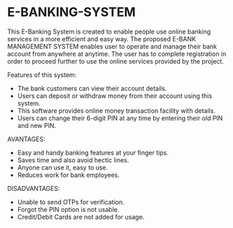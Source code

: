 # E-BANKING-SYSTEM
This E-Banking System is created to enable people use online banking services in a more efficient and easy way.
The proposed E-BANK MANAGEMENT SYSTEM enables user to operate and manage their bank account from anywhere at anytime. The user has to complete registration in order to proceed further to use the online services provided by the project. 

Features of this system:
  - The bank customers can view their account details.
  - Users can deposit or withdraw money from their account using this system.
  - This software provides online money transaction facility with details.
  - Users can change their 6-digit PIN at any time by entering their old PIN and new PIN.
  
AVANTAGES:
  - Easy and handy banking features at your finger tips.
  - Saves time and also avoid hectic lines.
  - Anyone can use it, easy to use.
  - Reduces work for bank employees.

DISADVANTAGES:
  - Unable to send OTPs for verification.
  - Forgot the PIN option is not usable.
  - Credit/Debit Cards are not added for usage.
